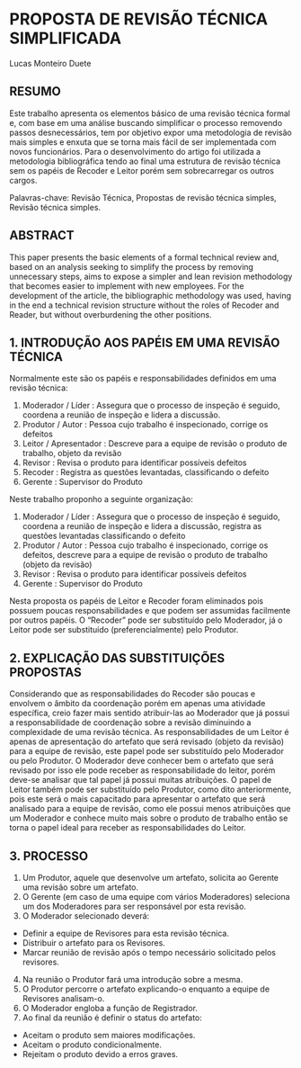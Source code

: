 
# **PROPOSTA DE REVISÃO TÉCNICA SIMPLIFICADA**

Lucas Monteiro Duete





## **RESUMO**
Este trabalho apresenta os elementos básico de uma revisão técnica formal e, com base em uma análise buscando simplificar o processo removendo passos desnecessários, tem por objetivo expor uma metodologia de revisão mais simples e enxuta que se torna mais fácil de ser implementada com novos funcionários. Para o desenvolvimento do artigo foi utilizada a metodologia bibliográfica tendo ao final uma estrutura de revisão técnica sem os papéis de Recoder e Leitor porém sem sobrecarregar os outros cargos.


Palavras-chave: Revisão Técnica, Propostas de revisão técnica simples, Revisão técnica simples.



## **ABSTRACT**
This paper presents the basic elements of a formal technical review and, based on an analysis seeking to simplify the process by removing unnecessary steps, aims to expose a simpler and lean revision methodology that becomes easier to implement with new employees. For the development of the article, the bibliographic methodology was used, having in the end a technical revision structure without the roles of Recoder and Reader, but without overburdening the other positions.


## **1. INTRODUÇÃO AOS PAPÉIS EM UMA REVISÃO TÉCNICA**

Normalmente este são os papéis e responsabilidades definidos em uma revisão técnica:

1. Moderador / Líder : Assegura que o processo de inspeção é seguido, coordena a reunião de inspeção e lidera a discussão.
2. Produtor / Autor : Pessoa cujo trabalho é inspecionado, corrige os defeitos
3. Leitor / Apresentador : Descreve para a equipe de revisão o produto de trabalho, objeto da revisão
4. Revisor : Revisa o produto para identificar possíveis defeitos
5. Recoder : Registra as questões levantadas, classificando o defeito
6. Gerente  : Supervisor do Produto


Neste trabalho proponho a seguinte organização:

1. Moderador / Líder : Assegura que o processo de inspeção é seguido, coordena a reunião de inspeção e lidera a discussão, registra as questões levantadas classificando o defeito
2. Produtor / Autor : Pessoa cujo trabalho é inspecionado, corrige os defeitos, descreve para a equipe de revisão o produto de trabalho (objeto da revisão)
3. Revisor : Revisa o produto para identificar possíveis defeitos
4. Gerente : Supervisor do Produto

Nesta proposta os papéis de Leitor e Recoder foram eliminados pois possuem poucas responsabilidades e que podem ser assumidas facilmente por outros papéis. O “Recoder” pode ser substituído pelo Moderador, já o Leitor pode ser substituído (preferencialmente) pelo Produtor.

## **2.  EXPLICAÇÃO DAS SUBSTITUIÇÕES PROPOSTAS**

Considerando que as responsabilidades do Recoder são poucas e envolvem o âmbito da coordenação porém em apenas uma atividade específica, creio fazer mais sentido atribuir-las ao Moderador que já possui a responsabilidade de coordenação sobre a revisão diminuindo a complexidade de uma revisão técnica.
As responsabilidades de um Leitor é apenas de apresentação do artefato que será revisado (objeto da revisão) para a equipe de revisão, este papel pode ser substituído pelo Moderador ou pelo Produtor. O Moderador deve conhecer bem o artefato que será revisado por isso ele pode receber as responsabilidade do leitor, porém deve-se analisar que tal papel já possui muitas atribuições. O papel de Leitor também pode ser substituído pelo Produtor, como dito anteriormente, pois este será o mais capacitado para apresentar o artefato que será analisado para a equipe de revisão, como ele possui menos atribuições que um Moderador e conhece muito mais sobre o produto de trabalho então se torna o papel ideal para receber as responsabilidades do Leitor.

## **3.  PROCESSO**

1. Um Produtor, aquele que desenvolve um artefato, solicita ao Gerente uma revisão sobre um artefato.
2. O Gerente (em caso de uma equipe com vários Moderadores) seleciona um dos Moderadores para ser responsável por esta revisão.
3. O Moderador selecionado deverá:
- Definir a equipe de Revisores para esta revisão técnica.
- Distribuir o artefato para os Revisores.
- Marcar reunião de revisão após o tempo necessário solicitado pelos revisores.
4. Na reunião o Produtor fará uma introdução sobre a mesma.
5. O Produtor percorre o artefato explicando-o enquanto a equipe de Revisores analisam-o.
6. O Moderador engloba a função de Registrador.
7. Ao final da reunião é definir o status do artefato:
- Aceitam o produto sem maiores modificações.
- Aceitam o produto condicionalmente.
- Rejeitam o produto devido a erros graves.
